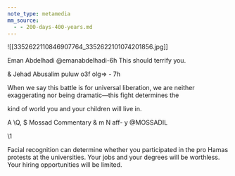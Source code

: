 ```yaml
---
note_type: metamedia
mm_source:
  - - 200-days-400-years.md
---
```


![[3352622110846907764_3352622101074201856.jpg]]

Eman Abdelhadi @emanabdelhadi-6h
This should terrify you.

& Jehad Abusalim puluw o3f olg=> - 7h

When we say this battle is for universal
liberation, we are neither exaggerating nor
being dramatic—this fight determines the

kind of world you and your children will live
in.

A \Q, $ Mossad Commentary & m
N aff- y @MOSSADIL

\1

Facial recognition can determine whether you
participated in the pro Hamas protests at the
universities. Your jobs and your degrees will
be worthless. Your hiring opportunities will be
limited.

